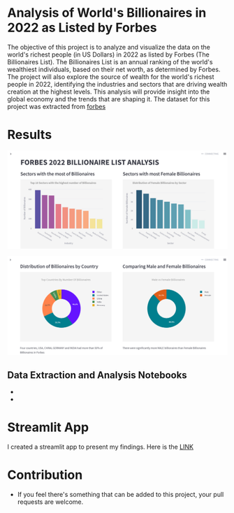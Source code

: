 # Analysis of World's Billionaires in 2022 as Listed by Forbes

The objective of this project is to analyze and visualize the data on the world's richest people (in US Dollars) in 2022 as listed by Forbes (The Billionaires List). The Billionaires List is an annual ranking of the world's wealthiest individuals, based on their net worth, as determined by Forbes.
The project will also explore the source of wealth for the world's richest people in 2022, identifying the industries and sectors that are driving wealth creation at the highest levels. This analysis will provide insight into the global economy and the trends that are shaping it.
The dataset for this project was extracted from [forbes](https://www.forbes.com/billionaires/page-data/index/page-data.json)

# Results

![Screenshot](./view.jpg)

![Screenshot](./view2.png)

## Data Extraction and Analysis Notebooks

* 
* 

# Streamlit App

I created a streamlit app to present my findings. Here is the [LINK](https://regan-mu-2022-forbes-billionaires-analysis-dashboardapp-wx2psu.streamlit.app/)

# Contribution

* If you feel there's something that can be added to this project, your pull requests are welcome.
